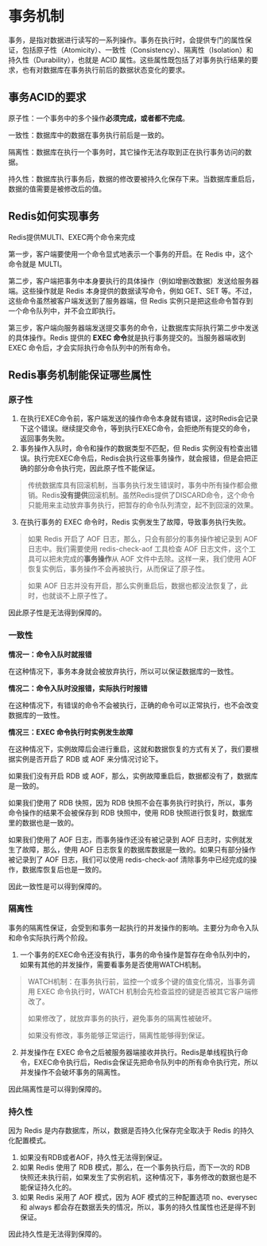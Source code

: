 事务机制
===

事务，是指对数据进行读写的一系列操作。事务在执行时，会提供专门的属性保证，包括原子性（Atomicity）、一致性（Consistency）、隔离性（Isolation）和持久性（Durability），也就是 ACID 属性。这些属性既包括了对事务执行结果的要求，也有对数据库在事务执行前后的数据状态变化的要求。

## 事务ACID的要求

原子性：一个事务中的多个操作**必须完成，或者都不完成**。

一致性：数据库中的数据在事务执行前后是一致的。

隔离性：数据库在执行一个事务时，其它操作无法存取到正在执行事务访问的数据。

持久性：数据库执行事务后，数据的修改要被持久化保存下来。当数据库重启后，数据的值需要是被修改后的值。

## Redis如何实现事务

Redis提供MULTI、EXEC两个命令来完成

第一步，客户端要使用一个命令显式地表示一个事务的开启。在 Redis 中，这个命令就是 MULTI。

第二步，客户端把事务中本身要执行的具体操作（例如增删改数据）发送给服务器端。这些操作就是 Redis 本身提供的数据读写命令，例如 GET、SET 等。不过，这些命令虽然被客户端发送到了服务器端，但 Redis 实例只是把这些命令暂存到一个命令队列中，并不会立即执行。

第三步，客户端向服务器端发送提交事务的命令，让数据库实际执行第二步中发送的具体操作。Redis 提供的 **EXEC 命令**就是执行事务提交的。当服务器端收到 EXEC 命令后，才会实际执行命令队列中的所有命令。

## Redis事务机制能保证哪些属性

### 原子性

1. 在执行EXEC命令前，客户端发送的操作命令本身就有错误，这时Redis会记录下这个错误。继续提交命令，等到执行EXEC命令，会拒绝所有提交的命令，返回事务失败。
2. 事务操作入队时，命令和操作的数据类型不匹配，但 Redis 实例没有检查出错误。执行完EXEC命令后，Redis会执行这些事务操作，就会报错，但是会把正确的部分命令执行完，因此原子性不能保证。

> 传统数据库具有回滚机制，当事务执行发生错误时，事务中所有操作都会撤销。Redis**没有提供**回滚机制。虽然Redis提供了DISCARD命令，这个命令只能用来主动放弃事务执行，把暂存的命令队列清空，起不到回滚的效果。

3. 在执行事务的 EXEC 命令时，Redis 实例发生了故障，导致事务执行失败。

> 如果 Redis 开启了 AOF 日志，那么，只会有部分的事务操作被记录到 AOF 日志中。我们需要使用 redis-check-aof 工具检查 AOF 日志文件，这个工具可以把未完成的**事务操作**从 AOF 文件中去除。这样一来，我们使用 AOF 恢复实例后，事务操作不会再被执行，从而保证了原子性。

> 如果 AOF 日志并没有开启，那么实例重启后，数据也都没法恢复了，此时，也就谈不上原子性了。

因此原子性是无法得到保障的。

### 一致性

**情况一：命令入队时就报错**

在这种情况下，事务本身就会被放弃执行，所以可以保证数据库的一致性。

**情况二：命令入队时没报错，实际执行时报错**

在这种情况下，有错误的命令不会被执行，正确的命令可以正常执行，也不会改变数据库的一致性。

**情况三：EXEC 命令执行时实例发生故障**

在这种情况下，实例故障后会进行重启，这就和数据恢复的方式有关了，我们要根据实例是否开启了 RDB 或 AOF 来分情况讨论下。

如果我们没有开启 RDB 或 AOF，那么，实例故障重启后，数据都没有了，数据库是一致的。

如果我们使用了 RDB 快照，因为 RDB 快照不会在事务执行时执行，所以，事务命令操作的结果不会被保存到 RDB 快照中，使用 RDB 快照进行恢复时，数据库里的数据也是一致的。

如果我们使用了 AOF 日志，而事务操作还没有被记录到 AOF 日志时，实例就发生了故障，那么，使用 AOF 日志恢复的数据库数据是一致的。如果只有部分操作被记录到了 AOF 日志，我们可以使用 redis-check-aof 清除事务中已经完成的操作，数据库恢复后也是一致的。

因此一致性是可以得到保障的。

### 隔离性

事务的隔离性保证，会受到和事务一起执行的并发操作的影响。主要分为命令入队和命令实际执行两个阶段。

1. 一个事务的EXEC命令还没有执行，事务的命令操作是暂存在命令队列中的，如果有其他的并发操作，需要看事务是否使用WATCH机制。

> WATCH机制：在事务执行前，监控一个或多个键的值变化情况，当事务调用 EXEC 命令执行时，WATCH 机制会先检查监控的键是否被其它客户端修改了。
>
> 如果修改了，就放弃事务的执行，避免事务的隔离性被破坏。
>
> 如果没有修改，事务能够正常运行，隔离性能够得到保证。

2. 并发操作在 EXEC 命令之后被服务器端接收并执行。Redis是单线程执行命令，EXEC命令执行后，Redis会保证先把命令队列中的所有命令执行完，所以并发操作不会破坏事务的隔离性。

因此隔离性是可以得到保障的。

### 持久性

因为 Redis 是内存数据库，所以，数据是否持久化保存完全取决于 Redis 的持久化配置模式。

1. 如果没有RDB或者AOF，持久性无法得到保证。
2. 如果 Redis 使用了 RDB 模式，那么，在一个事务执行后，而下一次的 RDB 快照还未执行前，如果发生了实例宕机，这种情况下，事务修改的数据也是不能保证持久化的。
3. 如果 Redis 采用了 AOF 模式，因为 AOF 模式的三种配置选项 no、everysec 和 always 都会存在数据丢失的情况，所以，事务的持久性属性也还是得不到保证。

因此持久性是无法得到保障的。

